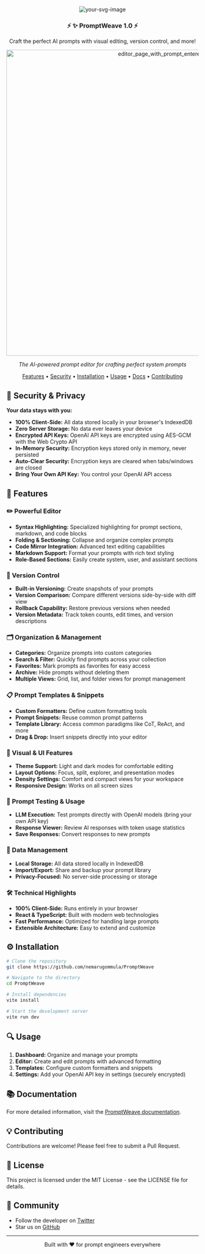 <p align="center">
  <img src="https://github.com/user-attachments/assets/3012caea-cf30-43fe-bf11-f95a85c98c95" alt="your-svg-image" />
</p>
<div align="center">

<div align="center">
  <h3>⚡ ✨ <b>PromptWeave 1.0</b> ⚡</h3>
  <p>Craft the perfect AI prompts with visual editing, version control, and more!</p>
</div>

<img width="800" alt="editor_page_with_prompt_entered_" src="https://github.com/user-attachments/assets/730a3f22-9444-4488-a8e0-e85daaaf8d68" />

  <p><em>The AI-powered prompt editor for crafting perfect system prompts</em></p>
  
  <p>
    <a href="#-features">Features</a> •
    <a href="#-security--privacy">Security</a> •
    <a href="#%EF%B8%8F-installation">Installation</a> •
    <a href="#-usage">Usage</a> •
    <a href="#-documentation">Docs</a> •
    <a href="#-contributing">Contributing</a>
  </p>
</div>

## 🔐 Security & Privacy

**Your data stays with you:**
- **100% Client-Side:** All data stored locally in your browser's IndexedDB
- **Zero Server Storage:** No data ever leaves your device
- **Encrypted API Keys:** OpenAI API keys are encrypted using AES-GCM with the Web Crypto API
- **In-Memory Security:** Encryption keys stored only in memory, never persisted
- **Auto-Clear Security:** Encryption keys are cleared when tabs/windows are closed
- **Bring Your Own API Key:** You control your OpenAI API access

## 🚀 Features

### ✏️ Powerful Editor
- **Syntax Highlighting:** Specialized highlighting for prompt sections, markdown, and code blocks
- **Folding & Sectioning:** Collapse and organize complex prompts
- **Code Mirror Integration:** Advanced text editing capabilities
- **Markdown Support:** Format your prompts with rich text styling
- **Role-Based Sections:** Easily create system, user, and assistant sections

### 🔄 Version Control
- **Built-in Versioning:** Create snapshots of your prompts
- **Version Comparison:** Compare different versions side-by-side with diff view
- **Rollback Capability:** Restore previous versions when needed
- **Version Metadata:** Track token counts, edit times, and version descriptions
  
### 🗂️ Organization & Management
- **Categories:** Organize prompts into custom categories
- **Search & Filter:** Quickly find prompts across your collection
- **Favorites:** Mark prompts as favorites for easy access
- **Archive:** Hide prompts without deleting them
- **Multiple Views:** Grid, list, and folder views for prompt management

### 📋 Prompt Templates & Snippets
- **Custom Formatters:** Define custom formatting tools
- **Prompt Snippets:** Reuse common prompt patterns
- **Template Library:** Access common paradigms like CoT, ReAct, and more
- **Drag & Drop:** Insert snippets directly into your editor

### 🎨 Visual & UI Features
- **Theme Support:** Light and dark modes for comfortable editing
- **Layout Options:** Focus, split, explorer, and presentation modes
- **Density Settings:** Comfort and compact views for your workspace
- **Responsive Design:** Works on all screen sizes

### 🧪 Prompt Testing & Usage
- **LLM Execution:** Test prompts directly with OpenAI models (bring your own API key)
- **Response Viewer:** Review AI responses with token usage statistics
- **Save Responses:** Convert responses to new prompts

### 💾 Data Management
- **Local Storage:** All data stored locally in IndexedDB
- **Import/Export:** Share and backup your prompt library
- **Privacy-Focused:** No server-side processing or storage

### 🛠️ Technical Highlights
- **100% Client-Side:** Runs entirely in your browser
- **React & TypeScript:** Built with modern web technologies
- **Fast Performance:** Optimized for handling large prompts
- **Extensible Architecture:** Easy to extend and customize

## ⚙️ Installation

```bash
# Clone the repository
git clone https://github.com/nemarugommula/PromptWeave

# Navigate to the directory
cd PromptWeave

# Install dependencies
vite install

# Start the development server
vite run dev
```

## 🔍 Usage

1. **Dashboard:** Organize and manage your prompts
2. **Editor:** Create and edit prompts with advanced formatting
3. **Templates:** Configure custom formatters and snippets
4. **Settings:** Add your OpenAI API key in settings (securely encrypted)

## 📚 Documentation

For more detailed information, visit the [PromptWeave documentation](https://github.com/prompt-weave/docs).

## 💡 Contributing

Contributions are welcome! Please feel free to submit a Pull Request.

## 📄 License

This project is licensed under the MIT License - see the LICENSE file for details.

## 💬 Community

- Follow the developer on [Twitter](https://x.com/Nemarugommulav1)
- Star us on [GitHub](https://github.com/nemarugommula/PromptWeave)

---
<div align="center">
  <p>Built with ❤️ for prompt engineers everywhere</p>
</div>

